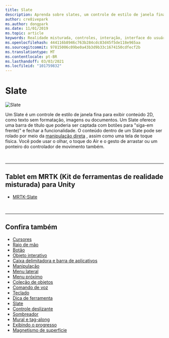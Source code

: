 ```yaml
---
title: Slate
description: Aprenda sobre slates, um controle de estilo de janela fina para exibir conteúdo 2D usando o kit de ferramentas de realidade misturada.
author: cre8ivepark
ms.author: dongpark
ms.date: 11/01/2019
ms.topic: article
keywords: Realidade misturada, controles, interação, interface do usuário, UX, headset de realidade misturada, headset da realidade mista do Windows, headset da realidade virtual, HoloLens, Slate, MRTK, kit de ferramentas da realidade misturada
ms.openlocfilehash: 444116b8946c763b284cdc83d45f5de118e965aa
ms.sourcegitcommit: 97815006c09be0a43b3d9b33c1674150cdfecf2b
ms.translationtype: MT
ms.contentlocale: pt-BR
ms.lasthandoff: 03/03/2021
ms.locfileid: "101759832"
---
```

# <a name="slate"></a>Slate

![Slate](images/UX_Hero_Slate.jpg)

Um Slate é um controle de estilo de janela fina para exibir conteúdo 2D, como texto sem formatação, imagens ou documentos. Um Slate oferece uma barra de título que poderia ser captada com botões para "siga-em frente)" e fechar a funcionalidade. O conteúdo dentro de um Slate pode ser rolado por meio da [manipulação direta](direct-manipulation.md#2d-slate-interaction) , assim como uma tela de toque física. Você pode usar o olhar, o toque do Air e o gesto de arrastar ou um ponteiro do controlador de movimento também.

<br>

---

## <a name="slate-in-mrtk-mixed-reality-toolkit-for-unity"></a>Tablet em MRTK (Kit de ferramentas de realidade misturada) para Unity

* [MRTK-Slate](https://docs.microsoft.com/windows/mixed-reality/mrtk-docs/features/ux-building-blocks/slate.md)

<br>

---

## <a name="see-also"></a>Confira também

* [Cursores](cursors.md)
* [Raio de mão](point-and-commit.md)
* [Botão](button.md)
* [Objeto interativo](interactable-object.md)
* [Caixa delimitadora e barra de aplicativos](app-bar-and-bounding-box.md)
* [Manipulação](direct-manipulation.md)
* [Menu lateral](hand-menu.md)
* [Menu próximo](near-menu.md)
* [Coleção de objetos](object-collection.md)
* [Comando de voz](voice-input.md)
* [Teclado](keyboard.md)
* [Dica de ferramenta](tooltip.md)
* [Slate](slate.md)
* [Controle deslizante](slider.md)
* [Sombreador](shader.md)
* [Mural e tag-along](billboarding-and-tag-along.md)
* [Exibindo o progresso](progress.md)
* [Magnetismo de superfície](surface-magnetism.md)
